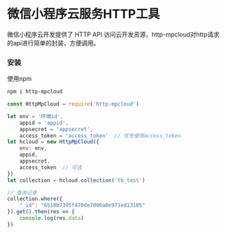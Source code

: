 # 微信小程序云服务HTTP工具

微信小程序云开发提供了 HTTP API 访问云开发资源，http-mpcloud对http请求的api进行简单的封装，方便调用。

### 安装
使用npm

```sh
npm i http-mpcloud
```

```javascript
const HttpMpCloud = require('http-mpcloud')

let env = '环境id',
    appid = 'appid',
    appsecret = 'appsecret',
    access_token = 'access_token'  // 优先使用access_token
let hcloud = new HttpMpCloud({
    env: env,
    appid,
    appsecret,
    access_token  // 可选
})
let collection = hcloud.collection('tb_test')

// 查询记录
collection.where({
    "_id": "6518b7395f470de7006a0e971ed13105"
}).get().then(res => {
    console.log(res.data)
})

```
